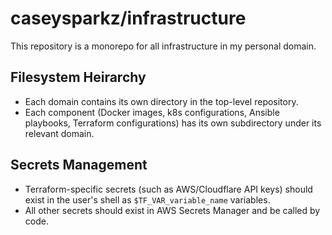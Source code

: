 # caseysparkz/infrastructure
This repository is a monorepo for all infrastructure in my personal domain.


## Filesystem Heirarchy
* Each domain contains its own directory in the top-level repository.
* Each component (Docker images, k8s configurations, Ansible playbooks, Terraform configurations) has its own
    subdirectory under its relevant domain.


## Secrets Management
* Terraform-specific secrets (such as AWS/Cloudflare API keys) should exist in the user's shell as
    `$TF_VAR_variable_name` variables.
* All other secrets should exist in AWS Secrets Manager and be called by code.
